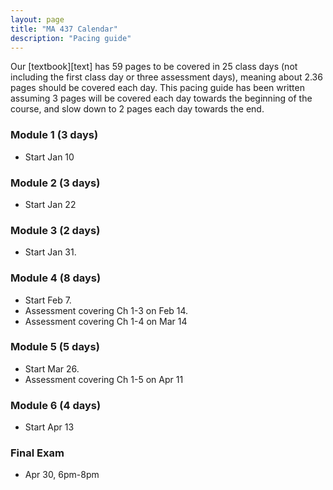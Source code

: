 ```yaml
---
layout: page
title: "MA 437 Calendar"
description: "Pacing guide"
---
```


Our [textbook][text] has 59 pages to be covered in 25 class days
(not including the first class day or three assessment days),
meaning about 2.36 pages should be covered each day.
This pacing guide has been written assuming 3 pages
will be covered each day towards the beginning of the course,
and slow down to 2 pages each day towards the end.

### Module 1 (3 days)

- Start Jan 10

### Module 2 (3 days)

- Start Jan 22

### Module 3 (2 days)

- Start Jan 31.

### Module 4 (8 days)

- Start Feb 7. 
- Assessment covering Ch 1-3 on Feb 14.
- Assessment covering Ch 1-4 on Mar 14

### Module 5 (5 days)

- Start Mar 26.
- Assessment covering Ch 1-5 on Apr 11 

### Module 6 (4 days)

- Start Apr 13

### Final Exam

- Apr 30, 6pm-8pm
